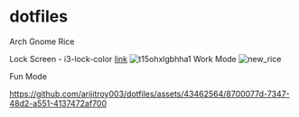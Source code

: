 # dotfiles

Arch Gnome Rice

Lock Screen - i3-lock-color [link](https://github.com/Mortal22Soul/dotfiles/blob/main/config/i3/i3lock.sh)
![t15ohxlgbhha1](https://github.com/arijitroy003/dotfiles/assets/43462564/be403c4c-fe48-4757-94d6-853119bd9907)
Work Mode
![new_rice](https://github.com/arijitroy003/dotfiles/assets/43462564/58473652-94a2-4375-9fb1-b9dd76833cd6)

Fun Mode

https://github.com/arijitroy003/dotfiles/assets/43462564/8700077d-7347-48d2-a551-4137472af700
